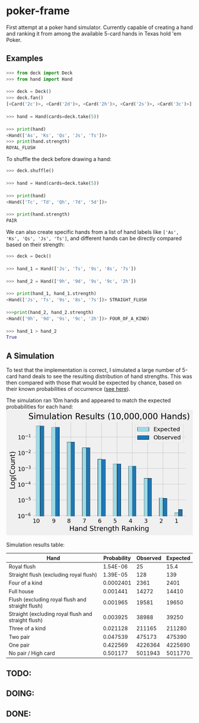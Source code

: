 # poker-frame

First attempt at a poker hand simulator. Currently capable of creating a hand and ranking it from among the available 5-card hands in Texas hold 'em Poker.

## Examples

```python
>>> from deck import Deck
>>> from hand import Hand

>>> deck = Deck()
>>> deck.fan()
[<Card('2c')>, <Card('2d')>, <Card('2h')>, <Card('2s')>, <Card('3c')>]

>>> hand = Hand(cards=deck.take(5))

>>> print(hand)
<Hand(['As', 'Ks', 'Qs', 'Js', 'Ts'])>
>>> print(hand.strength)
ROYAL_FLUSH
```

To shuffle the deck before drawing a hand:

```python
>>> deck.shuffle()

>>> hand = Hand(cards=deck.take(5))

>>> print(hand)
<Hand(['Tc', 'Td', 'Qh', '7d', '5d'])>

>>> print(hand.strength)
PAIR
```

We can also create specific hands from a list of hand labels like `['As', 'Ks', 'Qs', 'Js', 'Ts']`, and different hands can be directly compared based on their strength:

```python
>>> deck = Deck()

>>> hand_1 = Hand(['Js', 'Ts', '9s', '8s', '7s'])

>>> hand_2 = Hand(['9h', '9d', '9s', '9c', '2h'])

>>> print(hand_1, hand_1.strength)
<Hand(['Js', 'Ts', '9s', '8s', '7s'])> STRAIGHT_FLUSH

>>>print(hand_2, hand_2.strength)
<Hand(['9h', '9d', '9s', '9c', '2h'])> FOUR_OF_A_KIND)

>>> hand_1 > hand_2
True
```

## A Simulation

To test that the implementation is correct, I simulated a large number of 5-card hand deals to see the resulting distribution of hand strengths. This was then compared with those that would be expected by chance, based on their known probabilities of occurrence ([see here](https://en.wikipedia.org/wiki/Texas_hold_%27em)).

The simulation ran 10m hands and appeared to match the expected probabilities for each hand:
<img src="https://github.com/lcdunne/poker-frame/raw/develop/2022-08-09T2120_simulation-results.png" alt="" width="620">

Simulation results table:

| Hand                                                | Probability | Observed | Expected |
|-----------------------------------------------------|-------------|----------|----------|
| Royal flush                                         | 1.54E-06    | 25       | 15.4     |
| Straight flush (excluding royal flush)              | 1.39E-05    | 128      | 139      |
| Four of a kind                                      | 0.0002401   | 2361     | 2401     |
| Full house                                          | 0.001441    | 14272    | 14410    |
| Flush (excluding royal flush and straight flush)    | 0.001965    | 19581    | 19650    |
| Straight (excluding royal flush and straight flush) | 0.003925    | 38988    | 39250    |
| Three of a kind                                     | 0.021128    | 211165   | 211280   |
| Two pair                                            | 0.047539    | 475173   | 475390   |
| One pair                                            | 0.422569    | 4226364  | 4225690  |
| No pair / High card                                 | 0.501177    | 5011943  | 5011770  |

## TODO:

## DOING:

## DONE:

